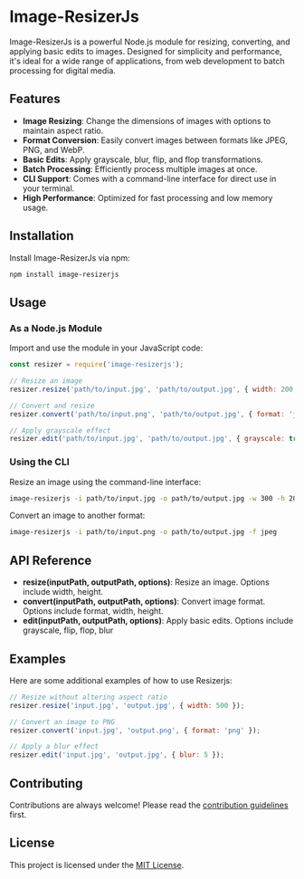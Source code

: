 # Image-ResizerJs

Image-ResizerJs is a powerful Node.js module for resizing, converting, and applying basic edits to images. Designed for simplicity and performance, it's ideal for a wide range of applications, from web development to batch processing for digital media.

## Features

- **Image Resizing**: Change the dimensions of images with options to maintain aspect ratio.
- **Format Conversion**: Easily convert images between formats like JPEG, PNG, and WebP.
- **Basic Edits**: Apply grayscale, blur, flip, and flop transformations.
- **Batch Processing**: Efficiently process multiple images at once.
- **CLI Support**: Comes with a command-line interface for direct use in your terminal.
- **High Performance**: Optimized for fast processing and low memory usage.

## Installation

Install Image-ResizerJs via npm:

```bash
npm install image-resizerjs
```

## Usage

### As a Node.js Module

Import and use the module in your JavaScript code:

```javascript
const resizer = require('image-resizerjs');

// Resize an image
resizer.resize('path/to/input.jpg', 'path/to/output.jpg', { width: 200, height: 200 });

// Convert and resize
resizer.convert('path/to/input.png', 'path/to/output.jpg', { format: 'jpeg', width: 300 });

// Apply grayscale effect
resizer.edit('path/to/input.jpg', 'path/to/output.jpg', { grayscale: true });

```

### Using the CLI

Resize an image using the command-line interface:

```bash
image-resizerjs -i path/to/input.jpg -o path/to/output.jpg -w 300 -h 200
```

Convert an image to another format:
```bash
image-resizerjs -i path/to/input.png -o path/to/output.jpg -f jpeg
```

## API Reference
- **resize(inputPath, outputPath, options)**: Resize an image. Options include width, height.
- **convert(inputPath, outputPath, options)**: Convert image format. Options include format, width, height.
- **edit(inputPath, outputPath, options)**: Apply basic edits. Options include grayscale, flip, flop, blur

## Examples
Here are some additional examples of how to use Resizerjs:

```javascript
// Resize without altering aspect ratio
resizer.resize('input.jpg', 'output.jpg', { width: 500 });

// Convert an image to PNG
resizer.convert('input.jpg', 'output.png', { format: 'png' });

// Apply a blur effect
resizer.edit('input.jpg', 'output.jpg', { blur: 5 });

```

## Contributing

Contributions are always welcome! Please read the [contribution guidelines](CONTRIBUTING.md) first.

## License

This project is licensed under the [MIT License](LICENSE).
